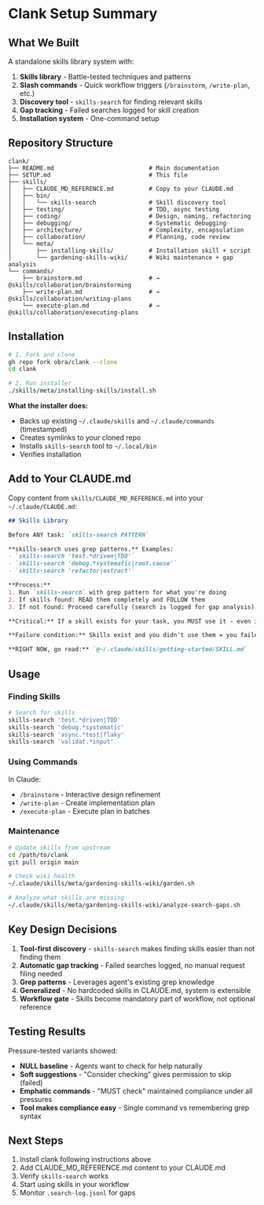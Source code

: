 # Clank Setup Summary

## What We Built

A standalone skills library system with:
1. **Skills library** - Battle-tested techniques and patterns
2. **Slash commands** - Quick workflow triggers (`/brainstorm`, `/write-plan`, etc.)
3. **Discovery tool** - `skills-search` for finding relevant skills
4. **Gap tracking** - Failed searches logged for skill creation
5. **Installation system** - One-command setup

## Repository Structure

```
clank/
├── README.md                           # Main documentation
├── SETUP.md                            # This file
├── skills/
│   ├── CLAUDE_MD_REFERENCE.md          # Copy to your CLAUDE.md
│   ├── bin/
│   │   └── skills-search               # Skill discovery tool
│   ├── testing/                        # TDD, async testing
│   ├── coding/                         # Design, naming, refactoring
│   ├── debugging/                      # Systematic debugging
│   ├── architecture/                   # Complexity, encapsulation
│   ├── collaboration/                  # Planning, code review
│   └── meta/
│       ├── installing-skills/          # Installation skill + script
│       └── gardening-skills-wiki/      # Wiki maintenance + gap analysis
└── commands/
    ├── brainstorm.md                   # → @skills/collaboration/brainstorming
    ├── write-plan.md                   # → @skills/collaboration/writing-plans
    └── execute-plan.md                 # → @skills/collaboration/executing-plans
```

## Installation

```bash
# 1. Fork and clone
gh repo fork obra/clank --clone
cd clank

# 2. Run installer
./skills/meta/installing-skills/install.sh
```

**What the installer does:**
- Backs up existing `~/.claude/skills` and `~/.claude/commands` (timestamped)
- Creates symlinks to your cloned repo
- Installs `skills-search` tool to `~/.local/bin`
- Verifies installation

## Add to Your CLAUDE.md

Copy content from `skills/CLAUDE_MD_REFERENCE.md` into your `~/.claude/CLAUDE.md`:

```markdown
## Skills Library

Before ANY task: `skills-search PATTERN`

**skills-search uses grep patterns.** Examples:
- `skills-search 'test.*driven|TDD'`
- `skills-search 'debug.*systematic|root.cause'`
- `skills-search 'refactor|extract'`

**Process:**
1. Run `skills-search` with grep pattern for what you're doing
2. If skills found: READ them completely and FOLLOW them
3. If not found: Proceed carefully (search is logged for gap analysis)

**Critical:** If a skill exists for your task, you MUST use it - even if you think you're already good at that. You're not.

**Failure condition:** Skills exist and you didn't use them = you failed.

**RIGHT NOW, go read:** `@~/.claude/skills/getting-started/SKILL.md`
```

## Usage

### Finding Skills

```bash
# Search for skills
skills-search 'test.*driven|TDD'
skills-search 'debug.*systematic'
skills-search 'async.*test|flaky'
skills-search 'validat.*input'
```

### Using Commands

In Claude:
- `/brainstorm` - Interactive design refinement
- `/write-plan` - Create implementation plan
- `/execute-plan` - Execute plan in batches

### Maintenance

```bash
# Update skills from upstream
cd /path/to/clank
git pull origin main

# Check wiki health
~/.claude/skills/meta/gardening-skills-wiki/garden.sh

# Analyze what skills are missing
~/.claude/skills/meta/gardening-skills-wiki/analyze-search-gaps.sh
```

## Key Design Decisions

1. **Tool-first discovery** - `skills-search` makes finding skills easier than not finding them
2. **Automatic gap tracking** - Failed searches logged, no manual request filing needed
3. **Grep patterns** - Leverages agent's existing grep knowledge
4. **Generalized** - No hardcoded skills in CLAUDE.md, system is extensible
5. **Workflow gate** - Skills become mandatory part of workflow, not optional reference

## Testing Results

Pressure-tested variants showed:
- **NULL baseline** - Agents want to check for help naturally
- **Soft suggestions** - "Consider checking" gives permission to skip (failed)
- **Emphatic commands** - "MUST check" maintained compliance under all pressures
- **Tool makes compliance easy** - Single command vs remembering grep syntax

## Next Steps

1. Install clank following instructions above
2. Add CLAUDE_MD_REFERENCE.md content to your CLAUDE.md
3. Verify `skills-search` works
4. Start using skills in your workflow
5. Monitor `.search-log.jsonl` for gaps
